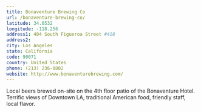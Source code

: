 ```yaml
---
title: Bonaventure Brewing Co
url: /bonaventure-brewing-co/
latitude: 34.0532
longitude: -118.256
address1: 404 South Figueroa Street #418
address2: 
city: Los Angeles
state: California
code: 90071
country: United States
phone: (213) 236-0802
website: http://www.bonaventurebrewing.com/
---
```

Local beers brewed on-site on the 4th floor patio of the Bonaventure Hotel. Terrific views of Downtown LA, traditional American food, friendly staff, local flavor.
